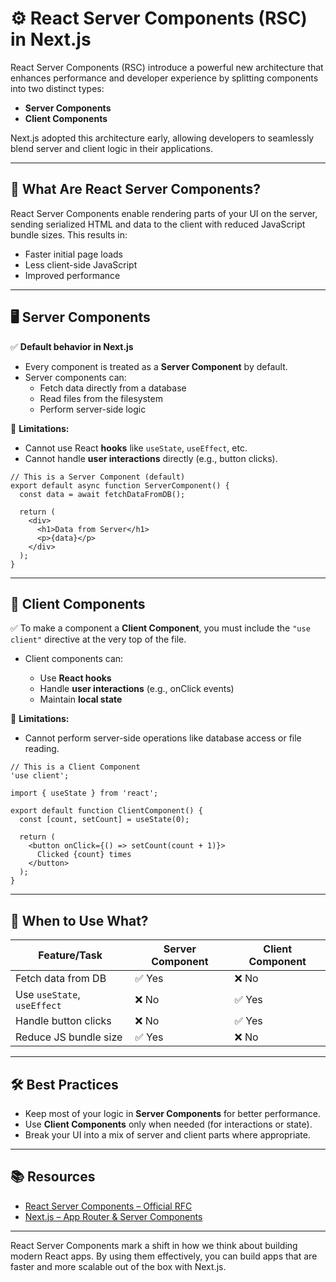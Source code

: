 # ⚙️ React Server Components (RSC) in Next.js

React Server Components (RSC) introduce a powerful new architecture that enhances performance and developer experience by splitting components into two distinct types:

- **Server Components**
- **Client Components**

Next.js adopted this architecture early, allowing developers to seamlessly blend server and client logic in their applications.

---

## 📌 What Are React Server Components?

React Server Components enable rendering parts of your UI on the server, sending serialized HTML and data to the client with reduced JavaScript bundle sizes. This results in:

- Faster initial page loads
- Less client-side JavaScript
- Improved performance

---

## 🖥️ Server Components

✅ **Default behavior in Next.js**

- Every component is treated as a **Server Component** by default.
- Server components can:
  - Fetch data directly from a database
  - Read files from the filesystem
  - Perform server-side logic

🚫 **Limitations:**

- Cannot use React **hooks** like `useState`, `useEffect`, etc.
- Cannot handle **user interactions** directly (e.g., button clicks).

```tsx
// This is a Server Component (default)
export default async function ServerComponent() {
  const data = await fetchDataFromDB();

  return (
    <div>
      <h1>Data from Server</h1>
      <p>{data}</p>
    </div>
  );
}
````

---

## 🧠 Client Components

✅ To make a component a **Client Component**, you must include the `"use client"` directive at the very top of the file.

* Client components can:

  * Use **React hooks**
  * Handle **user interactions** (e.g., onClick events)
  * Maintain **local state**

🚫 **Limitations:**

* Cannot perform server-side operations like database access or file reading.

```tsx
// This is a Client Component
'use client';

import { useState } from 'react';

export default function ClientComponent() {
  const [count, setCount] = useState(0);

  return (
    <button onClick={() => setCount(count + 1)}>
      Clicked {count} times
    </button>
  );
}
```

---

## 🧩 When to Use What?

| Feature/Task                | Server Component | Client Component |
| --------------------------- | ---------------- | ---------------- |
| Fetch data from DB          | ✅ Yes            | ❌ No             |
| Use `useState`, `useEffect` | ❌ No             | ✅ Yes            |
| Handle button clicks        | ❌ No             | ✅ Yes            |
| Reduce JS bundle size       | ✅ Yes            | ❌ No             |

---

## 🛠 Best Practices

* Keep most of your logic in **Server Components** for better performance.
* Use **Client Components** only when needed (for interactions or state).
* Break your UI into a mix of server and client parts where appropriate.

---

## 📚 Resources

* [React Server Components – Official RFC](https://github.com/reactjs/rfcs/pull/188)
* [Next.js – App Router & Server Components](https://nextjs.org/docs/app/building-your-application/rendering/server-components)

---

React Server Components mark a shift in how we think about building modern React apps. By using them effectively, you can build apps that are faster and more scalable out of the box with Next.js.

